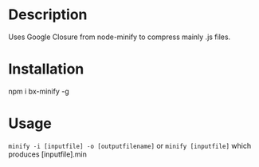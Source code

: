 # Description
Uses Google Closure from node-minify to compress mainly .js files.

# Installation
npm i bx-minify -g

# Usage 
`minify -i [inputfile] -o [outputfilename]`
or
`minify [inputfile]`
which produces [inputfile].min